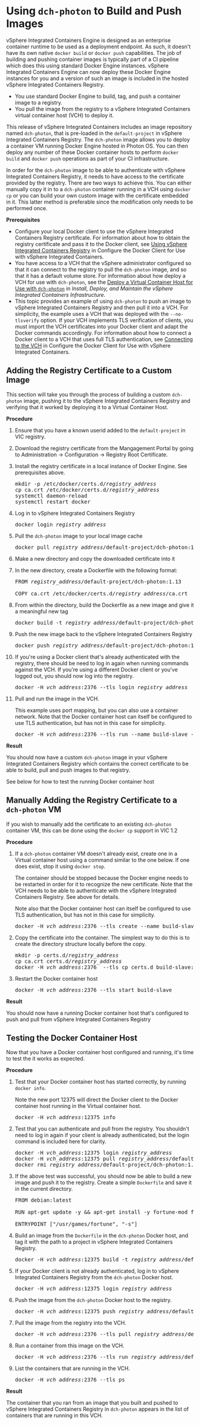 # Using `dch-photon` to Build and Push Images

vSphere Integrated Containers Engine is designed as an enterprise container runtime to be used as a deployment endpoint. As such, it doesn't have its own native `docker build` or `docker push` capabilities. The job of building and pushing container images is typically part of a CI pipeline which does this using standard Docker Engine instances. vSphere Integrated Containers Engine can now deploy these Docker Engine instances for you and a version of such an image is included in the hosted vSphere Integrated Containers Registry.

- You use standard Docker Engine to build, tag, and push a container image to a registry.
- You pull the image from the registry to a vSphere Integrated Containers virtual container host (VCH) to deploy it.

This release of vSphere Integrated Containers includes an image repository named `dch-photon`, that is pre-loaded in the `default-project` in vSphere Integrated Containers Registry. The `dch-photon` image allows you to deploy a container VM running Docker Engine hosted in Photon OS. You can then deploy any number of these Docker container hosts to perform `docker build` and `docker push` operations as part of your CI infrastructure. 

In order for the `dch-photon` image to be able to authenticate with vSphere Integrated Containers Registry, it needs to have access to the certificate provided by the registry. There are two ways to achieve this. You can either manually copy it in to a `dch-photon` container running in a VCH using `docker cp` or you can build your own custom image with the certificate embedded in it. This latter method is preferable since the modification only needs to be performed once.

**Prerequisites**

- Configure your local Docker client to use the vSphere Integrated Containers Registry certificate. For information about how to obtain the registry certificate and pass it to the Docker client, see [Using vSphere Integrated Containers Registry](configure_docker_client.md#registry) in Configure the Docker Client for Use with vSphere Integrated Containers.
- You have access to a VCH that the vSphere administrator configured so that it can connect to the registry to pull the `dch-photon` image, and so that it has a default volume store. For information about how deploy a VCH for use with `dch-photon`, see the [Deploy a Virtual Container Host for Use with `dch-photon`](../vic_vsphere_admin/deploy_vch_dchphoton.md) in *Install, Deploy, and Maintain the vSphere Integrated Containers Infrastructure*.
- This topic provides an example of using `dch-photon` to push an image to vSphere Integrated Containers Registry and then pull it into a VCH. For simplicity, the example uses a VCH that was deployed with the `--no-tlsverify` option. If your VCH implements TLS verification of clients, you must import the VCH certificates into your Docker client and adapt the Docker commands accordingly. For information about how to connect a Docker client to a VCH that uses full TLS authentication, see [Connecting to the VCH](configure_docker_client.md#connectvch) in Configure the Docker Client for Use with vSphere Integrated Containers.  

## Adding the Registry Certificate to a Custom Image ##

This section will take you through the process of building a custom `dch-photon` image, pushing it to the vSphere Integrated Containers Registry and verifying that it worked by deploying it to a Virtual Container Host.

**Procedure**

1. Ensure that you have a known userid added to the `default-project` in VIC registry.

2. Download the registry certificate from the Mangagement Portal by going to Administration -> Configuration -> Registry Root Certificate.

3. Install the registry certificate in a local instance of Docker Engine. See prerequisites above.

    <pre>mkdir -p /etc/docker/certs.d/<i>registry_address</i>
   cp ca.crt /etc/docker/certs.d/<i>registry_address</i>
   systemctl daemon-reload
   systemctl restart docker</pre>

4. Log in to vSphere Integrated Containers Registry

    <pre>docker login <i>registry_address</i></pre> 

5. Pull the `dch-photon` image to your local image cache

    <pre>docker pull <i>registry_address</i>/default-project/dch-photon:1.13</pre> 

6. Make a new directory and copy the downloaded certificate into it

7. In the new directory, create a Dockerfile with the following format:

    <pre>FROM <i>registry_address</i>/default-project/dch-photon:1.13
    
   COPY ca.crt /etc/docker/certs.d/<i>registry_address</i>/ca.crt</pre>

8. From within the directory, build the Dockerfile as a new image and give it a meaningful new tag

    <pre>docker build -t <i>registry_address</i>/default-project/dch-photon:1.13-cert .</pre> 

9. Push the new image back to the vSphere Integrated Containers Registry

    <pre>docker push <i>registry_address</i>/default-project/dch-photon:1.13-cert</pre> 

10. If you're using a Docker client that's already authenticated with the registry, there should be need to log in again when running commands against the VCH. If you're using a different Docker client or you've logged out, you should now log into the registry.

    <pre>docker -H <i>vch_address</i>:2376 --tls login <i>registry_address</i></pre> 

11. Pull and run the image in the VCH. 

    This example uses port mapping, but you can also use a container network. Note that the Docker container host can itself be configured to use TLS authentication, but has not in this case for simplicity.

    <pre>docker -H <i>vch_address</i>:2376 --tls run --name build-slave -d -p 12375:2375 <i>registry_address</i>/default-project/dch-photon:1.13-cert</pre> 

**Result**

You should now have a custom `dch-photon` image in your vSphere Integrated Containers Registry which contains the correct certificate to be able to build, pull and push images to that registry.

See below for how to test the running Docker container host

## Manually Adding the Registry Certificate to a `dch-photon` VM ##

If you wish to manually add the certificate to an existing `dch-photon` container VM, this can be done using the `docker cp` support in VIC 1.2

**Procedure**

1. If a `dch-photon` container VM doesn't already exist, create one in a Virtual container host using a command similar to the one below. If one does exist, stop it using `docker stop`. 

    The container should be stopped because the Docker engine needs to be restarted in order for it to recognize the new certificate. Note that the VCH needs to be able to authenticate with the vSphere Integrated Containers Registry. See above for details. 
    
    Note also that the Docker container host can itself be configured to use TLS authentication, but has not in this case for simplicity.

    <pre>docker -H <i>vch_address</i>:2376 --tls create --name build-slave -p 12375:2375 <i>registry_address</i>/default-project/dch-photon:1.13-cert</pre>
    
2. Copy the certificate into the container. The simplest way to do this is to create the directory structure locally before the copy.

    <pre>mkdir -p certs.d/<i>registry_address</i>
   cp ca.crt certs.d/<i>registry_address</i>
   docker -H <i>vch_address</i>:2376  --tls cp certs.d build-slave:/etc/docker</pre>
    
3. Restart the Docker container host

    <pre>docker -H <i>vch_address</i>:2376 --tls start build-slave</pre>
    
**Result**

You should now have a running Docker container host that's configured to push and pull from vSphere Integrated Containers Registry
    
## Testing the Docker Container Host ##

Now that you have a Docker container host configured and running, it's time to test the it works as expected.

**Procedure**

1. Test that your Docker container host has started correctly, by running `docker info`. 

    Note the new port 12375 will direct the Docker client to the Docker container host running in the Virtual container host.

    <pre>docker -H <i>vch_address</i>:12375 info</pre> 

2. Test that you can authenticate and pull from the registry. You shouldn't need to log in again if your client is already authenticated, but the login command is included here for clarity.

    <pre>docker -H <i>vch_address</i>:12375 login <i>registry_address</i>
   docker -H <i>vch_address</i>:12375 pull <i>registry_address</i>/default-project/dch-photon:1.13-cert
   docker rmi <i>registry_address</i>/default-project/dch-photon:1.13-cert</pre>
    
3. If the above test was successful, you should now be able to build a new image and push it to the registry. Create a simple `Dockerfile` and save it in the current directory.

    <pre>FROM debian:latest

   RUN apt-get update -y && apt-get install -y fortune-mod fortunes

   ENTRYPOINT ["/usr/games/fortune", "-s"]</pre>

4. Build an image from the `Dockerfile` in the `dch-photon` Docker host, and tag it with the path to a project in vSphere Integrated Containers Registry. 

    <pre>docker -H <i>vch_address</i>:12375 build -t <i>registry_address</i>/default-project/test-container .</pre>

5. If your Docker client is not already authenticated, log in to vSphere Integrated Containers Registry from the `dch-photon` Docker host. 

    <pre>docker -H <i>vch_address</i>:12375 login <i>registry_address</i></pre>

6. Push the image from the `dch-photon` Docker host to the registry. 

    <pre>docker -H <i>vch_address</i>:12375 push <i>registry_address</i>/default-project/test-container</pre>

7. Pull the image from the registry into the VCH. 

    <pre>docker -H <i>vch_address</i>:2376 --tls pull <i>registry_address</i>/default-project/test-container</pre>

8. Run a container from this image on the VCH. 

    <pre>docker -H <i>vch_address</i>:2376 --tls run <i>registry_address</i>/default-project/test-container</pre>

9. List the containers that are running in the VCH. 

    <pre>docker -H <i>vch_address</i>:2376 --tls ps</pre>

**Result**

The container that you ran from an image that you built and pushed to vSphere Integrated Containers Registry in `dch-photon` appears in the list of containers that are running in this VCH.
